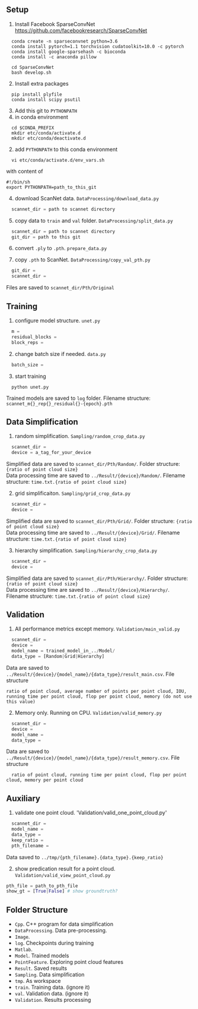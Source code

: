 
## Setup

1.  Install Facebook SparseConvNet <https://github.com/facebookresearch/SparseConvNet>
```shell
  conda create -n sparseconvnet python=3.6
  conda install pytorch=1.1 torchvision cudatoolkit=10.0 -c pytorch
  conda install google-sparsehash -c bioconda
  conda install -c anaconda pillow

  cd SparseConvNet
  bash develop.sh
```

2.  Install extra packages
```shell
  pip install plyfile
  conda install scipy psutil
```

3.  Add this git to `PYTHONPATH`
  1.  in conda environment
  ```shell
    cd $CONDA_PREFIX
    mkdir etc/conda/activate.d
    mkdir etc/conda/deactivate.d
  ```

  2.  add `PYTHONPATH` to this conda environment
  ```shell
    vi etc/conda/activate.d/env_vars.sh
  ```
  with content of
  ```shell
  #!/bin/sh
  export PYTHONPATH=path_to_this_git
  ```

4.  download ScanNet data. `DataProcessing/download_data.py`
```python
  scannet_dir = path to scannet directory
```

5.  copy data to `train` and `val` folder. `DataProcessing/split_data.py`
```python
  scannet_dir = path to scannet directory
  git_dir = path to this git
```

6.  convert `.ply` to `.pth`. `prepare_data.py`

7.  copy `.pth` to ScanNet. `DataProcessing/copy_val_pth.py`
```python
  git_dir =
  scannet_dir =
```
Files are saved to `scannet_dir/Pth/Original`

## Training

1.  configure model structure. `unet.py`
```python
  m =
  residual_blocks =
  block_reps =
```

2.  change batch size if needed. `data.py`
```python
  batch_size =
```

3.  start training
```shell
  python unet.py
```

Trained models are saved to `log` folder. Filename structure: `scannet_m{}_rep{}_residual{}-{epoch}.pth`

## Data Simplification

1.  random simplification. `Sampling/random_crop_data.py`
```python
  scannet_dir =
  device = a_tag_for_your_device
```
Simplified data are saved to `scannet_dir/Pth/Random/`. Folder structure: `{ratio of point cloud size}`  
Data processing time are saved to `../Result/{device}/Random/`. Filename structure: `time.txt.{ratio of point cloud size}`

2.  grid simplificaiton. `Sampling/grid_crop_data.py`
```python
  scannet_dir =
  device =
```
Simplified data are saved to `scannet_dir/Pth/Grid/`. Folder structure: `{ratio of point cloud size}`  
Data processing time are saved to `../Result/{device}/Grid/`. Filename structure: `time.txt.{ratio of point cloud size}`

3.  hierarchy simplification. `Sampling/hierarchy_crop_data.py`
```python
  scannet_dir =
  device =
```
Simplified data are saved to `scannet_dir/Pth/Hierarchy/`. Folder structure: `{ratio of point cloud size}`  
Data processing time are saved to `../Result/{device}/Hierarchy/`. Filename structure: `time.txt.{ratio of point cloud size}`


## Validation

1.  All performance metrics except memory. `Validation/main_valid.py`
```python
  scannet_dir =
  device =
  model_name = trained_model_in_../Model/
  data_type = [Random|Grid|Hierarchy]
```
Data are saved to `../Result/{device}/{model_name}/{data_type}/result_main.csv`. File structure
```plain
ratio of point cloud, average number of points per point cloud, IOU, running time per point cloud, flop per point cloud, memory (do not use this value)
```

2.  Memory only. Running on CPU. `Validation/valid_memory.py`
```python
  scannet_dir =
  device =
  model_name =
  data_type =
```
Data are saved to `../Result/{device}/{model_name}/{data_type}/result_memory.csv`. File structure
```plain
  ratio of point cloud, running time per point cloud, flop per point cloud, memory per point cloud
```

## Auxiliary

1.  validate one point cloud. 'Validation/valid_one_point_cloud.py'
```python
  scannet_dir =
  model_name =
  data_type =
  keep_ratio =
  pth_filename =
```
Data saved to `../tmp/{pth_filename}.{data_type}.{keep_ratio}`

2.  show predication result for a point cloud. `Validation/valid_view_point_cloud.py`
```python
pth_file = path_to_pth_file
show_gt = [True|False] # show groundtruth?
```

## Folder Structure
*   `Cpp`. C++ program for data simplification
*   `DataProcessing`. Data pre-processing.
*   `Image`.
*   `log`. Checkpoints during training
*   `Matlab`.
*   `Model`. Trained models
*   `PointFeature`. Exploring point cloud features
*   `Result`. Saved results
*   `Sampling`. Data simplification
*   `tmp`. As workspace
*   `train`. Training data. (ignore it)
*   `val`. Validation data. (ignore it)
*   `Validation`. Results processing
